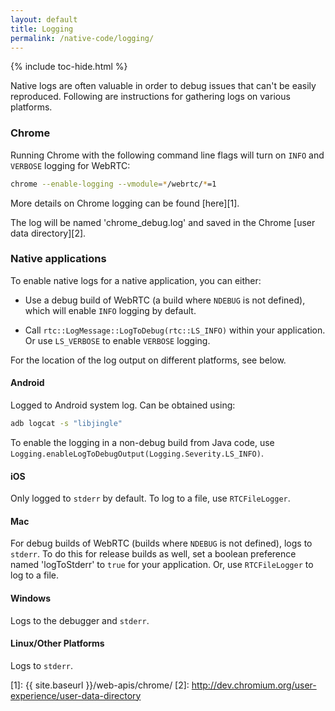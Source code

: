 ```yaml
---
layout: default
title: Logging
permalink: /native-code/logging/
---
```


{% include toc-hide.html %}

Native logs are often valuable in order to debug issues that can't be easily
reproduced. Following are instructions for gathering logs on various platforms.

### Chrome

Running Chrome with the following command line flags will turn on `INFO` and
`VERBOSE` logging for WebRTC:

~~~~ bash
chrome --enable-logging --vmodule=*/webrtc/*=1
~~~~

More details on Chrome logging can be found [here][1].

The log will be named 'chrome_debug.log' and saved in the Chrome
[user data directory][2].

### Native applications

To enable native logs for a native application, you can either:

  * Use a debug build of WebRTC (a build where `NDEBUG` is not defined),
    which will enable `INFO` logging by default.

  * Call `rtc::LogMessage::LogToDebug(rtc::LS_INFO)` within your application.
    Or use `LS_VERBOSE` to enable `VERBOSE` logging.

For the location of the log output on different platforms, see below.

#### Android

Logged to Android system log. Can be obtained using:

~~~~ bash
adb logcat -s "libjingle"
~~~~

To enable the logging in a non-debug build from Java code, use
`Logging.enableLogToDebugOutput(Logging.Severity.LS_INFO)`.

#### iOS

Only logged to `stderr` by default. To log to a file, use `RTCFileLogger`.

#### Mac

For debug builds of WebRTC (builds where `NDEBUG` is not defined), logs to
`stderr`. To do this for release builds as well, set a boolean preference named
'logToStderr' to `true` for your application. Or, use `RTCFileLogger` to log to
a file.

#### Windows

Logs to the debugger and `stderr`.

#### Linux/Other Platforms

Logs to `stderr`.

[1]: {{ site.baseurl }}/web-apis/chrome/
[2]: http://dev.chromium.org/user-experience/user-data-directory
